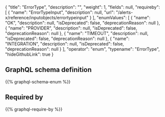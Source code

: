 {
  "title": "ErrorType",
  "description": "",
  "weight": 1,
  "fields": null,
  "requireby": [
    {
      "name": "ErrorTypeInput",
      "description": null,
      "url": "/alerts-x/reference/inputobjects/errortypeinput"
    }
  ],
  "enumValues": [
    {
      "name": "OK",
      "description": null,
      "isDeprecated": false,
      "deprecationReason": null
    },
    {
      "name": "PROVIDER",
      "description": null,
      "isDeprecated": false,
      "deprecationReason": null
    },
    {
      "name": "TIMEOUT",
      "description": null,
      "isDeprecated": false,
      "deprecationReason": null
    },
    {
      "name": "INTEGRATION",
      "description": null,
      "isDeprecated": false,
      "deprecationReason": null
    }
  ],
  "operator": "enum",
  "typename": "ErrorType",
  "hideGithubLink": true
}
## GraphQL schema definition

{{% graphql-schema-enum %}}

## Required by

{{% graphql-require-by %}}
